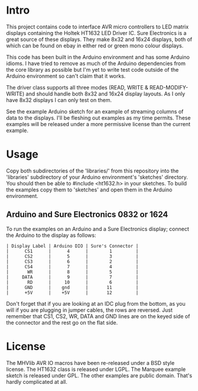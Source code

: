 Intro
=====
This project contains code to interface AVR micro controllers to LED matrix 
displays containing the Holtek HT1632 LED Driver IC. Sure Electronics is 
a great source of these displays. They make 8x32 and 16x24 displays, both of
which can be found on ebay in either red or green mono colour displays.

This code has been built in the Arduino environment and has some Arduino
idioms. I have tried to remove as much of the Arduino dependencies from the
core library as possible but I'm yet to write test code outside of the Arduino
environment so can't claim that it works.

The driver class supports all three modes (READ, WRITE & READ-MODIFY-WRITE) 
and should handle both 8x32 and 16x24 display layouts. As I only have 8x32 
displays I can only test on them.

See the example Arduino sketch for an example of streaming columns of data to
the displays. I'll be fleshing out examples as my time permits. These examples
will be released under a more permissive license than the current example.

Usage
=====
Copy both subdirectories of the 'libraries/' from this repository into the 
'libraries' subdirectory of your Arduino environment's 'sketches' directory.
You should then be able to #include <ht1632.h> in your sketches. To build the
examples copy them to 'sketches' and open them in the Arduino environment.

Arduino and Sure Electronics 0832 or 1624
-----------------------------------------

To run the examples on an Arduino and a Sure Electronics display; connect 
the Arduino to the display as follows:
  
    | Display Label | Arduino DIO | Sure's Connector |
    |      CS1      |      4      |        1         |
    |      CS2      |      5      |        3         |
    |      CS3      |      6      |        2         |
    |      CS4      |      7      |        4         |
    |       WR      |      8      |        5         |
    |     DATA      |      9      |        7         |
    |       RD      |     10      |        6         |
    |      GND      |    gnd      |       11         |
    |      +5V      |    +5V      |       12         |

Don't forget that if you are looking at an IDC plug from the bottom, as you
will if you are plugging in jumper cables, the rows are reversed. Just
remember that CS1, CS2, WR, DATA and GND lines are on the keyed side of the 
connector and the rest go on the flat side. 

License
=======
The MHVlib AVR IO macros have been re-released under a BSD style license. The 
HT1632 class is released under LGPL. The Marquee example sketch is released 
under GPL. The other examples are public domain. 
That's hardly complicated at all.


